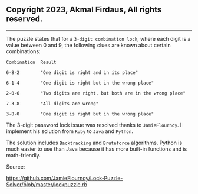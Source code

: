 ## Copyright 2023, Akmal Firdaus, All rights reserved.
___
The puzzle states that for a `3-digit combination lock`, where each digit is a value between 0 and 9, the following clues are known about certain combinations:


```
Combination  Result

6-8-2        "One digit is right and in its place"

6-1-4        "One digit is right but in the wrong place"

2-0-6        "Two digits are right, but both are in the wrong place"

7-3-8        "All digits are wrong"

3-8-0        "One digit is right but in the wrong place"
```


The 3-digit password lock issue was resolved thanks to `JamieFlournoy`. I implement his solution from `Ruby` to `Java` and `Python`.

The solution includes `Backtracking` and `Bruteforce` algorithms. Python is much easier to use than Java because it has more built-in functions and is math-friendly.


Source:


https://github.com/JamieFlournoy/Lock-Puzzle-Solver/blob/master/lockpuzzle.rb